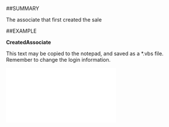 

##SUMMARY

The associate that first created the sale


##EXAMPLE

**CreatedAssociate**

This text may be copied to the notepad, and saved as a *.vbs file. Remember to change the login information.

![](../../Examples/vbs/SOSale.CreatedAssociate.vbs.txt)





